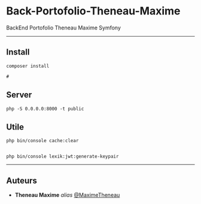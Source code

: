 # Back-Portofolio-Theneau-Maxime
BackEnd Portofolio Theneau Maxime Symfony



---
## Install
```
composer install

# 
```
## Server
```
php -S 0.0.0.0:8000 -t public

```
## Utile 
```
php bin/console cache:clear


php bin/console lexik:jwt:generate-keypair

```
---

## Auteurs

* **Theneau Maxime** _alias_ [@MaximeTheneau](https://github.com/MaximeTheneau)
